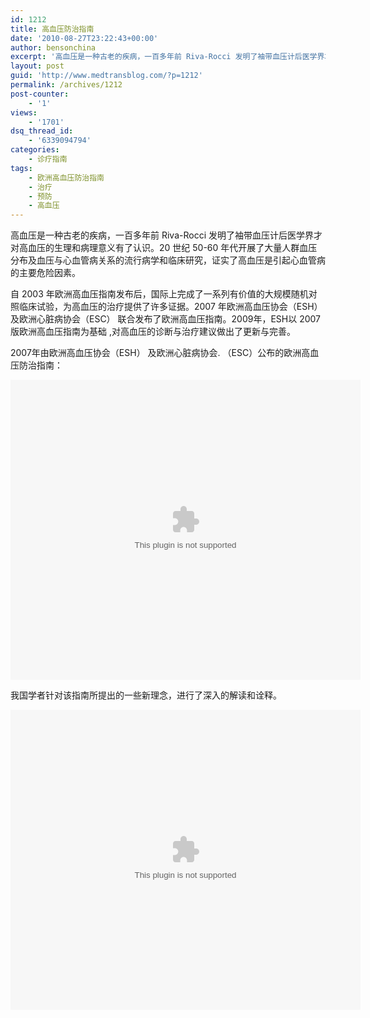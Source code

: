 ```yaml
---
id: 1212
title: 高血压防治指南
date: '2010-08-27T23:22:43+00:00'
author: bensonchina
excerpt: '高血压是一种古老的疾病，一百多年前 Riva-Rocci 发明了袖带血压计后医学界才对高血压的生理和病理意义有了认识。20 世纪 50-60 年代开展了大量人群血压分布及血压与心血管病关系的流行病学和临床研究，证实了高血压是引起心血管病的主要危险因素。'
layout: post
guid: 'http://www.medtransblog.com/?p=1212'
permalink: /archives/1212
post-counter:
    - '1'
views:
    - '1701'
dsq_thread_id:
    - '6339094794'
categories:
    - 诊疗指南
tags:
    - 欧洲高血压防治指南
    - 治疗
    - 预防
    - 高血压
---
```


高血压是一种古老的疾病，一百多年前 Riva-Rocci 发明了袖带血压计后医学界才对高血压的生理和病理意义有了认识。20 世纪 50-60 年代开展了大量人群血压分布及血压与心血管病关系的流行病学和临床研究，证实了高血压是引起心血管病的主要危险因素。

自 2003 年欧洲高血压指南发布后，国际上完成了一系列有价值的大规模随机对照临床试验，为高血压的治疗提供了许多证据。2007 年欧洲高血压协会（ESH） 及欧洲心脏病协会（ESC） 联合发布了欧洲高血压指南。2009年，ESH以 2007 版欧洲高血压指南为基础 ,对高血压的诊断与治疗建议做出了更新与完善。

2007年由欧洲高血压协会（ESH） 及欧洲心脏病协会. （ESC）公布的欧洲高血压防治指南：

<object classid="clsid:166b1bca-3f9c-11cf-8075-444553540000" codebase="http://download.macromedia.com/pub/shockwave/cabs/director/sw.cab#version=8,5,1,0" height="480" width="560"><param name="sound" value="true"></param><param name="progress" value="true"></param><param name="autostart" value="true"></param><param name="swliveconnect" value="false"></param><param name="swstretchstyle" value="none"></param><param name="swstretchhalign" value="none"></param><param name="swstretchvalign" value="none"></param><param name="src" value="http://sociedades.cardiol.br/socerj/area-cientifica/new_consensus_hypertension_guidelines.pdf"></param><embed autostart="true" height="480" progress="true" sound="true" src="http://sociedades.cardiol.br/socerj/area-cientifica/new_consensus_hypertension_guidelines.pdf" swliveconnect="false" swstretchhalign="none" swstretchstyle="none" swstretchvalign="none" type="application/x-director" width="560"></embed></object>

我国学者针对该指南所提出的一些新理念，进行了深入的解读和诠释。

<object classid="clsid:166b1bca-3f9c-11cf-8075-444553540000" codebase="http://download.macromedia.com/pub/shockwave/cabs/director/sw.cab#version=8,5,1,0" height="480" width="560"><param name="sound" value="true"></param><param name="progress" value="true"></param><param name="autostart" value="true"></param><param name="swliveconnect" value="false"></param><param name="swstretchstyle" value="none"></param><param name="swstretchhalign" value="none"></param><param name="swstretchvalign" value="none"></param><param name="src" value="http://www.lib.gdpu.edu.cn/cyzy/tssjk/gxyzt/gxyxgzl/201003/P020100302477739536322.pdf"></param><embed autostart="true" height="480" progress="true" sound="true" src="http://www.lib.gdpu.edu.cn/cyzy/tssjk/gxyzt/gxyxgzl/201003/P020100302477739536322.pdf" swliveconnect="false" swstretchhalign="none" swstretchstyle="none" swstretchvalign="none" type="application/x-director" width="560"></embed></object>